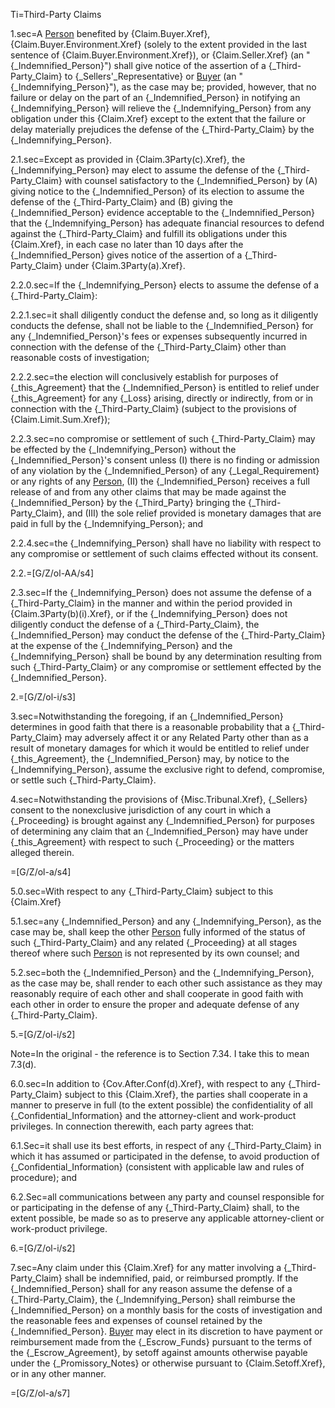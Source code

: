 Ti=Third-Party Claims

1.sec=A <a href="#SPA.Def.Person.Def" class="definedterm">Person</a> benefited by {Claim.Buyer.Xref}, {Claim.Buyer.Environment.Xref} (solely to the extent provided in the last sentence of {Claim.Buyer.Environment.Xref}), or {Claim.Seller.Xref} (an "{_Indemnified_Person}") shall give notice of the assertion of a {_Third-Party_Claim} to {_Sellers'_Representative} or <a href="#SPA.Def.Buyer.Def" class="definedterm">Buyer</a> (an "{_Indemnifying_Person}"), as the case may be; provided, however, that no failure or delay on the part of an {_Indemnified_Person} in notifying an {_Indemnifying_Person} will relieve the {_Indemnifying_Person} from any obligation under this {Claim.Xref} except to the extent that the failure or delay materially prejudices the defense of the {_Third-Party_Claim} by the {_Indemnifying_Person}.

2.1.sec=Except as provided in {Claim.3Party(c).Xref}, the {_Indemnifying_Person} may elect to assume the defense of the {_Third-Party_Claim} with counsel satisfactory to the {_Indemnified_Person} by (A) giving notice to the {_Indemnified_Person} of its election to assume the defense of the {_Third-Party_Claim} and (B) giving the {_Indemnified_Person} evidence acceptable to the {_Indemnified_Person} that the {_Indemnifying_Person} has adequate financial resources to defend against the {_Third-Party_Claim} and fulfill its obligations under this {Claim.Xref}, in each case no later than 10 days after the {_Indemnified_Person} gives notice of the assertion of a {_Third-Party_Claim} under {Claim.3Party(a).Xref}.

2.2.0.sec=If the {_Indemnifying_Person} elects to assume the defense of a {_Third-Party_Claim}:

2.2.1.sec=it shall diligently conduct the defense and, so long as it diligently conducts the defense, shall not be liable to the {_Indemnified_Person} for any {_Indemnified_Person}'s fees or expenses subsequently incurred in connection with the defense of the {_Third-Party_Claim} other than reasonable costs of investigation;

2.2.2.sec=the election will conclusively establish for purposes of {_this_Agreement} that the {_Indemnified_Person} is entitled to relief under {_this_Agreement} for any {_Loss} arising, directly or indirectly, from or in connection with the {_Third-Party_Claim} (subject to the provisions of {Claim.Limit.Sum.Xref});

2.2.3.sec=no compromise or settlement of such {_Third-Party_Claim} may be effected by the {_Indemnifying_Person} without the {_Indemnified_Person}'s consent unless (I) there is no finding or admission of any violation by the {_Indemnified_Person} of any {_Legal_Requirement} or any rights of any <a href="#SPA.Def.Person.Def" class="definedterm">Person</a>, (II) the {_Indemnified_Person} receives a full release of and from any other claims that may be made against the {_Indemnified_Person} by the {_Third_Party} bringing the {_Third-Party_Claim}, and (III) the sole relief provided is monetary damages that are paid in full by the {_Indemnifying_Person}; and

2.2.4.sec=the {_Indemnifying_Person} shall have no liability with respect to any compromise or settlement of such claims effected without its consent.

2.2.=[G/Z/ol-AA/s4]

2.3.sec=If the {_Indemnifying_Person} does not assume the defense of a {_Third-Party_Claim} in the manner and within the period provided in {Claim.3Party(b)(i).Xref}, or if the {_Indemnifying_Person} does not diligently conduct the defense of a {_Third-Party_Claim}, the {_Indemnified_Person} may conduct the defense of the {_Third-Party_Claim} at the expense of the {_Indemnifying_Person} and the {_Indemnifying_Person} shall be bound by any determination resulting from such {_Third-Party_Claim} or any compromise or settlement effected by the {_Indemnified_Person}.

2.=[G/Z/ol-i/s3]

3.sec=Notwithstanding the foregoing, if an {_Indemnified_Person} determines in good faith that there is a reasonable probability that a {_Third-Party_Claim} may adversely affect it or any Related Party other than as a result of monetary damages for which it would be entitled to relief under {_this_Agreement}, the {_Indemnified_Person} may, by notice to the {_Indemnifying_Person}, assume the exclusive right to defend, compromise, or settle such {_Third-Party_Claim}.

4.sec=Notwithstanding the provisions of {Misc.Tribunal.Xref}, {_Sellers} consent to the nonexclusive jurisdiction of any court in which a {_Proceeding} is brought against any {_Indemnified_Person} for purposes of determining any claim that an {_Indemnified_Person} may have under {_this_Agreement} with respect to such {_Proceeding} or the matters alleged therein.

=[G/Z/ol-a/s4]

5.0.sec=With respect to any {_Third-Party_Claim} subject to this {Claim.Xref}

5.1.sec=any {_Indemnified_Person} and any {_Indemnifying_Person}, as the case may be, shall keep the other <a href="#SPA.Def.Person.Def" class="definedterm">Person</a> fully informed of the status of such {_Third-Party_Claim} and any related {_Proceeding} at all stages thereof where such <a href="#SPA.Def.Person.Def" class="definedterm">Person</a> is not represented by its own counsel; and

5.2.sec=both the {_Indemnified_Person} and the {_Indemnifying_Person}, as the case may be, shall render to each other such assistance as they may reasonably require of each other and shall cooperate in good faith with each other in order to ensure the proper and adequate defense of any {_Third-Party_Claim}.

5.=[G/Z/ol-i/s2]

Note=In the original - the reference is to Section 7.34.  I take this to mean 7.3(d).

6.0.sec=In addition to {Cov.After.Conf(d).Xref}, with respect to any {_Third-Party_Claim} subject to this {Claim.Xref}, the parties shall cooperate in a manner to preserve in full (to the extent possible) the confidentiality of all {_Confidential_Information} and the attorney-client and work-product privileges.  In connection therewith, each party agrees that:

6.1.Sec=it shall use its best efforts, in respect of any {_Third-Party_Claim} in which it has assumed or participated in the defense, to avoid production of {_Confidential_Information} (consistent with applicable law and rules of procedure); and

6.2.Sec=all communications between any party and counsel responsible for or participating in the defense of any {_Third-Party_Claim} shall, to the extent possible, be made so as to preserve any applicable attorney-client or work-product privilege.

6.=[G/Z/ol-i/s2]

7.sec=Any claim under this {Claim.Xref} for any matter involving a {_Third-Party_Claim} shall be indemnified, paid, or reimbursed promptly.  If the {_Indemnified_Person} shall for any reason assume the defense of a {_Third-Party_Claim}, the {_Indemnifying_Person} shall reimburse the {_Indemnified_Person} on a monthly basis for the costs of investigation and the reasonable fees and expenses of counsel retained by the {_Indemnified_Person}.  <a href="#SPA.Def.Buyer.Def" class="definedterm">Buyer</a> may elect in its discretion to have payment or reimbursement made from the {_Escrow_Funds} pursuant to the terms of the {_Escrow_Agreement}, by setoff against amounts otherwise payable under the {_Promissory_Notes} or otherwise pursuant to {Claim.Setoff.Xref}, or in any other manner.

=[G/Z/ol-a/s7]

